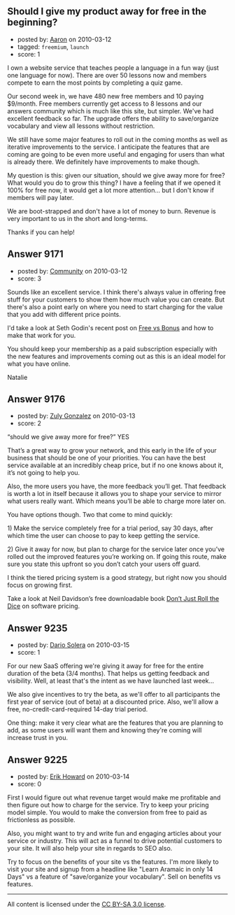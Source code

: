 ## Should I give my product away for free in the beginning?

- posted by: [Aaron](https://stackexchange.com/users/-1/2172-aaron) on 2010-03-12
- tagged: `freemium`, `launch`
- score: 1

I own a website service that teaches people a language in a fun way (just one language for now). There are over 50 lessons now and members compete to earn the most points by completing a quiz game. 

Our second week in, we have 480 new free members and 10 paying $9/month. Free members currently get access to 8 lessons and our answers community which is much like this site, but simpler. We've had excellent feedback so far. The upgrade offers the ability to save/organize vocabulary and view all lessons without restriction.

We still have some major features to roll out in the coming months as well as iterative improvements to the service. I anticipate the features that are coming are going to be even more useful and engaging for users than what is already there. We definitely have improvements to make though.

My question is this: given our situation, should we give away more for free? What would you do to grow this thing? I have a feeling that if we opened it 100% for free now, it would get a lot more attention... but I don't know if members will pay later.

We are boot-strapped and don't have a lot of money to burn. Revenue is very important to us in the short and long-terms.

Thanks if you can help!


## Answer 9171

- posted by: [Community](https://stackexchange.com/users/-1/-1-community) on 2010-03-12
- score: 3

<p>Sounds like an excellent service. I think there's always value in offering free stuff for your customers to show them how much value you can create. But there's also a point early on where you need to start charging for the value that you add with different price points.</p>

<p>I'd take a look at Seth Godin's recent post on <a href="http://sethgodin.typepad.com/seths_blog/2010/01/the-difference-between-a-bonus-and-free.html" rel="nofollow">Free vs Bonus</a> and how to make that work for you. </p>

<p>You should keep your membership as a paid subscription especially with the new features and improvements coming out as this is an ideal model for what you have online.</p>

<p>Natalie</p>



## Answer 9176

- posted by: [Zuly Gonzalez](https://stackexchange.com/users/-1/2692-zuly-gonzalez) on 2010-03-13
- score: 2

<p>“should we give away more for free?” YES</p>

<p>That’s a great way to grow your network, and this early in the life of your business that should be one of your priorities. You can have the best service available at an incredibly cheap price, but if no one knows about it, it’s not going to help you.</p>

<p>Also, the more users you have, the more feedback you’ll get. That feedback is worth a lot in itself because it allows you to shape your service to mirror what users really want. Which means you’ll be able to charge more later on.</p>

<p>You have options though. Two that come to mind quickly: </p>

<p>1)  Make the service completely free for a trial period, say 30 days, after which time the user can choose to pay to keep getting the service.</p>

<p>2)  Give it away for now, but plan to charge for the service later once you’ve rolled out the improved features you’re working on. If going this route, make sure you state this upfront so you don’t catch your users off guard. </p>

<p>I think the tiered pricing system is a good strategy, but right now you should focus on growing first.</p>

<p>Take a look at Neil Davidson’s free downloadable book <a href="http://downloads.businessofsoftware.org/dontjustrollthedice.pdf" rel="nofollow">Don’t Just Roll the Dice</a> on software pricing.</p>



## Answer 9235

- posted by: [Dario Solera](https://stackexchange.com/users/-1/1539-dario-solera) on 2010-03-15
- score: 1

For our new SaaS offering we're giving it away for free for the entire duration of the beta (3/4 months). That helps us getting feedback and visibility. Well, at least that's the intent as we have launched last week...

We also give incentives to try the beta, as we'll offer to all participants the first year of service (out of beta) at a discounted price. Also, we'll allow a free, no-credit-card-required 14-day trial period.

One thing: make it very clear what are the features that you are planning to add, as some users will want them and knowing they're coming will increase trust in you.


## Answer 9225

- posted by: [Erik Howard](https://stackexchange.com/users/-1/2820-erik-howard) on 2010-03-14
- score: 0

First I would figure out what revenue target would make me profitable and then figure out how to charge for the service. Try to keep your pricing model simple. You would to make the conversion from free to paid as frictionless as possible.

Also, you might want to try and write fun and engaging articles about your service or industry. This will act as a funnel to drive potential customers to your site. It will also help your site in regards to SEO also.

Try to focus on the benefits of your site vs the features. I'm more likely to visit your site and signup from a headline like "Learn Aramaic in only 14 Days" vs a feature of "save/organize your vocabulary". Sell on benefits vs features.



---

All content is licensed under the [CC BY-SA 3.0 license](https://creativecommons.org/licenses/by-sa/3.0/).
